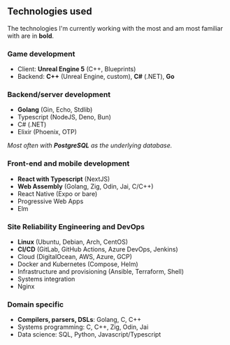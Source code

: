## Technologies used

The technologies I'm currently working with the most and am most familiar with are in **bold**.

### Game development

* Client: **Unreal Engine 5** (C++, Blueprints)
* Backend: **C++** (Unreal Engine, custom), **C#** (.NET), **Go**

### Backend/server development

* **Golang** (Gin, Echo, Stdlib)
* Typescript (NodeJS, Deno, Bun)
* C# (.NET)
* Elixir (Phoenix, OTP)

_Most often with **PostgreSQL** as the underlying database._

### Front-end and mobile development

* **React with Typescript** (NextJS)
* **Web Assembly** (Golang, Zig, Odin, Jai, C/C++)
* React Native (Expo or bare)
* Progressive Web Apps
* Elm

### Site Reliability Engineering and DevOps

* **Linux** (Ubuntu, Debian, Arch, CentOS)
* **CI/CD** (GitLab, GitHub Actions, Azure DevOps, Jenkins)
* Cloud (DigitalOcean, AWS, Azure, GCP)
* Docker and Kubernetes (Compose, Helm)
* Infrastructure and provisioning (Ansible, Terraform, Shell)
* Systems integration
* Nginx

### Domain specific

* **Compilers, parsers, DSLs**: Golang, C, C++
* Systems programming: C, C++, Zig, Odin, Jai
* Data science: SQL, Python, Javascript/Typescript
